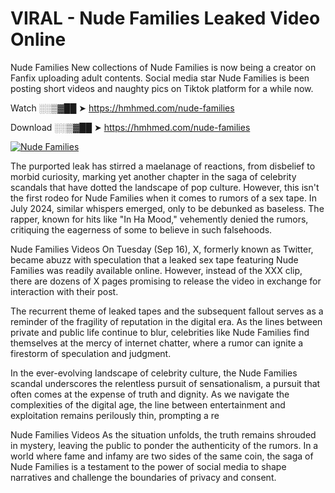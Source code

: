 # VIRAL - Nude Families Leaked Video Online

Nude Families New collections of Nude Families is now being a creator on Fanfix uploading adult contents. Social media star Nude Families is been posting short videos and naughty pics on Tiktok platform for a while now.

Watch ░░▒▓██ ➤ https://hmhmed.com/nude-families

Download ░░▒▓██ ➤ https://hmhmed.com/nude-families

[![Nude Families](https://i.imgur.com/dJHk4Zq.gif)](https://hmhmed.com/nude-families)

The purported leak has stirred a maelanage of reactions, from disbelief to morbid curiosity, marking yet another chapter in the saga of celebrity scandals that have dotted the landscape of pop culture. However, this isn't the first rodeo for Nude Families when it comes to rumors of a sex tape. In July 2024, similar whispers emerged, only to be debunked as baseless. The rapper, known for hits like "In Ha Mood," vehemently denied the rumors, critiquing the eagerness of some to believe in such falsehoods.

Nude Families Videos
On Tuesday (Sep 16), X, formerly known as Twitter, became abuzz with speculation that a leaked sex tape featuring Nude Families was readily available online. However, instead of the XXX clip, there are dozens of X pages promising to release the video in exchange for interaction with their post.

The recurrent theme of leaked tapes and the subsequent fallout serves as a reminder of the fragility of reputation in the digital era. As the lines between private and public life continue to blur, celebrities like Nude Families find themselves at the mercy of internet chatter, where a rumor can ignite a firestorm of speculation and judgment.

In the ever-evolving landscape of celebrity culture, the Nude Families scandal underscores the relentless pursuit of sensationalism, a pursuit that often comes at the expense of truth and dignity. As we navigate the complexities of the digital age, the line between entertainment and exploitation remains perilously thin, prompting a re

Nude Families Videos
As the situation unfolds, the truth remains shrouded in mystery, leaving the public to ponder the authenticity of the rumors. In a world where fame and infamy are two sides of the same coin, the saga of Nude Families is a testament to the power of social media to shape narratives and challenge the boundaries of privacy and consent.